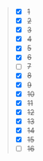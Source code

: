 > - [x] ~~1~~ 
> - [x] ~~2~~
> - [x] ~~3~~
> - [x] ~~4~~  
> - [x] ~~5~~
> - [x] ~~6~~
> - [ ] ~~7~~
> - [x] ~~8~~ 
> - [x] ~~9~~
> - [x] ~~10~~
> - [x] ~~11~~  
> - [x] ~~12~~
> - [x] ~~13~~
> - [x] ~~14~~
> - [x] ~~15~~ 
> - [ ] ~~16~~